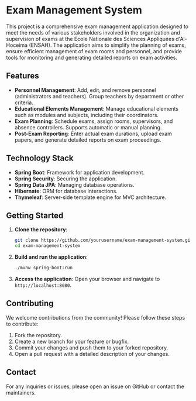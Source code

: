 # Exam Management System

This project is a comprehensive exam management application designed to meet the needs of various stakeholders involved in the organization and supervision of exams at the Ecole Nationale des Sciences Appliquées d'Al-Hoceima (ENSAH). The application aims to simplify the planning of exams, ensure efficient management of exam rooms and personnel, and provide tools for monitoring and generating detailed reports on exam activities.

## Features

- **Personnel Management**: Add, edit, and remove personnel (administrators and teachers). Group teachers by department or other criteria.
- **Educational Elements Management**: Manage educational elements such as modules and subjects, including their coordinators.
- **Exam Planning**: Schedule exams, assign rooms, supervisors, and absence controllers. Supports automatic or manual planning.
- **Post-Exam Reporting**: Enter actual exam durations, upload exam papers, and generate detailed reports on exam proceedings.

## Technology Stack

- **Spring Boot**: Framework for application development.
- **Spring Security**: Securing the application.
- **Spring Data JPA**: Managing database operations.
- **Hibernate**: ORM for database interactions.
- **Thymeleaf**: Server-side template engine for MVC architecture.

## Getting Started

1. **Clone the repository**:
    ```bash
    git clone https://github.com/yourusername/exam-management-system.git
    cd exam-management-system
    ```

2. **Build and run the application**:
    ```bash
    ./mvnw spring-boot:run
    ```

3. **Access the application**:
    Open your browser and navigate to `http://localhost:8080`.

## Contributing

We welcome contributions from the community! Please follow these steps to contribute:

1. Fork the repository.
2. Create a new branch for your feature or bugfix.
3. Commit your changes and push them to your forked repository.
4. Open a pull request with a detailed description of your changes.

## Contact

For any inquiries or issues, please open an issue on GitHub or contact the maintainers.


